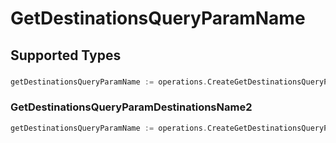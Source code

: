 # GetDestinationsQueryParamName


## Supported Types

### 

```go
getDestinationsQueryParamName := operations.CreateGetDestinationsQueryParamNameStr(string{/* values here */})
```

### GetDestinationsQueryParamDestinationsName2

```go
getDestinationsQueryParamName := operations.CreateGetDestinationsQueryParamNameGetDestinationsQueryParamDestinationsName2(operations.GetDestinationsQueryParamDestinationsName2{/* values here */})
```

